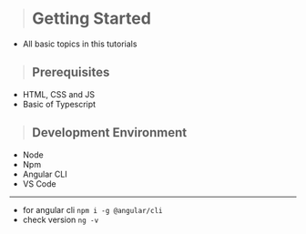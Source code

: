 ># Getting Started

- All basic topics in this tutorials

>## Prerequisites
- HTML, CSS and JS
- Basic of Typescript

>## Development Environment
- Node
- Npm
- Angular CLI
- VS Code
  
---

- for angular cli `npm i -g @angular/cli`
- check version `ng -v`

